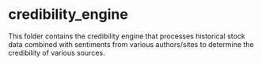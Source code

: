 # credibility_engine

This folder contains the credibility engine that processes historical stock data combined with sentiments from various authors/sites to determine the credibility of various sources.